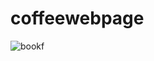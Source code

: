 # coffeewebpage
![bookf](https://github.com/user-attachments/assets/d9977300-177a-4c56-87fe-b0f45131d219)
